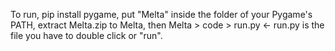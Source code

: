 To run, pip install pygame, put "Melta" inside the folder of your Pygame's PATH, extract Melta.zip to Melta, then Melta > code > run.py <- run.py is the file you have to double click or "run".
